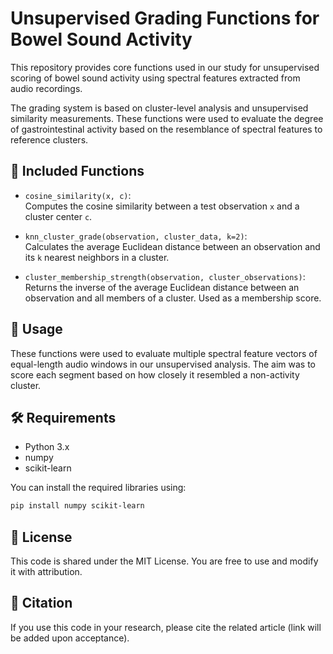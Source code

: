 # Unsupervised Grading Functions for Bowel Sound Activity

This repository provides core functions used in our study for unsupervised scoring of bowel sound activity using spectral features extracted from audio recordings.

The grading system is based on cluster-level analysis and unsupervised similarity measurements. These functions were used to evaluate the degree of gastrointestinal activity based on the resemblance of spectral features to reference clusters.

## 📌 Included Functions

- `cosine_similarity(x, c)`:  
  Computes the cosine similarity between a test observation `x` and a cluster center `c`.

- `knn_cluster_grade(observation, cluster_data, k=2)`:  
  Calculates the average Euclidean distance between an observation and its `k` nearest neighbors in a cluster.

- `cluster_membership_strength(observation, cluster_observations)`:  
  Returns the inverse of the average Euclidean distance between an observation and all members of a cluster. Used as a membership score.

## 🧪 Usage

These functions were used to evaluate multiple spectral feature vectors of equal-length audio windows in our unsupervised analysis. The aim was to score each segment based on how closely it resembled a non-activity cluster.


## 🛠 Requirements

- Python 3.x
- numpy
- scikit-learn

You can install the required libraries using:

```bash
pip install numpy scikit-learn
```

## 📜 License

This code is shared under the MIT License. You are free to use and modify it with attribution.

## 📖 Citation

If you use this code in your research, please cite the related article (link will be added upon acceptance).
